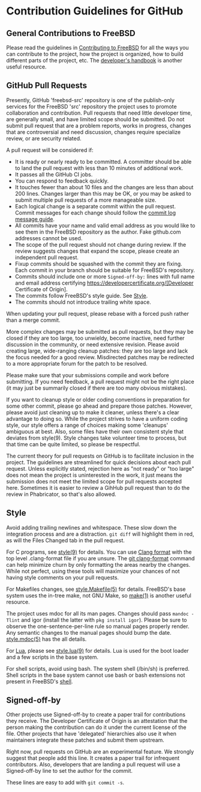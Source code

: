 # Contribution Guidelines for GitHub

## General Contributions to FreeBSD

Please read the guidelines in [Contributing to FreeBSD](https://docs.freebsd.org/en/articles/contributing/)
for all the ways you can contribute to the project, how the project is organized,
how to build different parts of the project, etc. The
[developer's handbook](https://docs.freebsd.org/en/books/developers-handbook/)
is another useful resource.

## GitHub Pull Requests

Presently, GitHub 'freebsd-src' repository is one of the publish-only services
for the FreeBSD 'src' repository the project uses to promote collaboration and
contribution.  Pull requests that need little developer time, are generally
small, and have limited scope should be submitted. Do not submit pull request
that are a problem reports, works in progress, changes that are controversial
and need discussion, changes require specialize review, or are security related.

A pull request will be considered if:

* It is ready or nearly ready to be committed. A committer should be able to land the pull request with less than 10 minutes of additional work.
* It passes all the GitHub CI jobs.
* You can respond to feedback quickly.
* It touches fewer than about 10 files and the changes are less than about 200 lines. Changes larger than this may be OK, or you may be asked to submit multiple pull requests of a more manageable size.
* Each logical change is a separate commit within the pull request. Commit messages for each change should follow the [commit log message guide](https://docs.freebsd.org/en/articles/committers-guide/#commit-log-message).
* All commits have your name and valid email address as you would like to see them in the FreeBSD repository as the author. Fake github.com addresses cannot be used.
* The scope of the pull request should not change during review. If the review suggests changes that expand the scope, please create an independent pull request.
* Fixup commits should be squashed with the commit they are fixing. Each commit in your branch should be suitable for FreeBSD's repository.
* Commits should include one or more `Signed-off-by:` lines with full name and email address certifying https://developercertificate.org/[Developer Certificate of Origin].
* The commits follow FreeBSD's style guide. See [Style](#Style).
* The commits should not introduce trailing white space.

When updating your pull request, please rebase with a forced push rather than a
merge commit.

More complex changes may be submitted as pull requests, but they may be closed
if they are too large, too unwieldy, become inactive, need further discussion in
the community, or need extensive revision.  Please avoid creating large,
wide-ranging cleanup patches: they are too large and lack the focus needed for a
good review.  Misdirected patches may be redirected to a more appropriate forum
for the patch to be resolved.

Please make sure that your submissions compile and work before submitting. If
you need feedback, a pull request might not be the right place (it may just be
summarily closed if there are too many obvious mistakes).

If you want to cleanup style or older coding conventions in preparation for some
other commit, please go ahead and prepare those patches. However, please avoid just
cleaning up to make it cleaner, unless there's a clear advantage to doing
so. While the project strives to have a uniform coding style, our style offers a
range of choices making some 'cleanups' ambiguous at best. Also, some files have
their own consistent style that deviates from style(9). Style changes take
volunteer time to process, but that time can be quite limited, so please be
respectful.

The current theory for pull requests on GitHub is to facilitate inclusion in the
project. The guidelines are streamlined for quick decisions about each pull
request. Unless explicitly stated, rejection here as "not ready" or "too large"
does not mean the project is uninterested in the work, it just means the
submission does not meet the limited scope for pull requests accepted
here. Sometimes it is easier to review a GihHub pull request than to do the
review in Phabricator, so that's also allowed.

## Style

Avoid adding trailing newlines and whitespace. These slow down the integration
process and are a distraction. `git diff` will highlight them in red, as will
the Files Changed tab in the pull request.

For C programs, see [style(9)](https://man.freebsd.org/cgi/man.cgi?query=style&sektion=9)
for details. You can use [Clang format](https://clang.llvm.org/docs/ClangFormat.html)
with the top level .clang-format file if you are unsure. The
[git clang-format](https://github.com/llvm-mirror/clang/blob/master/tools/clang-format/git-clang-format)
command can help minimize churn by only formatting the areas nearby the changes. While
not perfect, using these tools will maximize your chances of not having style
comments on your pull requests.

For Makefiles changes, see
[style.Makefile(5)](https://man.freebsd.org/cgi/man.cgi?query=style.Makefile&sektion=5)
for details. FreeBSD's base system uses the in-tree make, not GNU Make, so 
[make(1)](https://man.freebsd.org/cgi/man.cgi?query=make&sektion=1) is another useful
resource.

The project uses mdoc for all its man pages. Changes should pass `mandoc -Tlint` and igor (install the latter with `pkg install igor`).
Please be sure to observe the one-sentence-per-line rule so manual pages properly render. Any semantic changes to the manual pages should bump the date.
[style.mdoc(5)](https://man.freebsd.org/cgi/man.cgi?query=style.mdoc&sektion=5) has the all details. 

For [Lua](https://www.lua.org), please see
[style.lua(9)](https://man.freebsd.org/cgi/man.cgi?query=style.lua&sektion=9)
for details. Lua is used for the boot loader and a few scripts in the base system.

For shell scripts, avoid using bash. The system shell (/bin/sh) is preferred.
Shell scripts in the base system cannot use bash or bash extensions
not present in FreeBSD's [shell](https://man.freebsd.org/cgi/man.cgi?query=sh&sektion=1).

## Signed-off-by

Other projects use Signed-off-by to create a paper trail for contributions they
receive. The Developer Certificate of Origin is an attestation that the person
making the contribution can do it under the current license of the file. Other
projects that have 'delegated' hierarchies also use it when maintainers
integrate these patches and submit them upstream.

Right now, pull requests on GitHub are an experimental feature. We strongly
suggest that people add this line. It creates a paper trail for infrequent
contributors. Also, developers that are landing a pull request will use a
Signed-off-by line to set the author for the commit.

These lines are easy to add with `git commit -s`.
